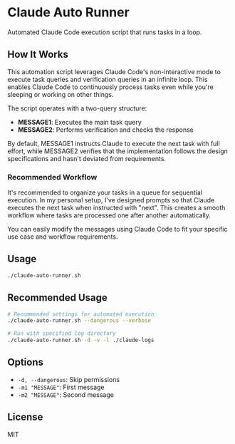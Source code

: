 # Claude Auto Runner

Automated Claude Code execution script that runs tasks in a loop.

## How It Works

This automation script leverages Claude Code's non-interactive mode to execute task queries and verification queries in an infinite loop. This enables Claude Code to continuously process tasks even while you're sleeping or working on other things.

The script operates with a two-query structure:
- **MESSAGE1**: Executes the main task query
- **MESSAGE2**: Performs verification and checks the response

By default, MESSAGE1 instructs Claude to execute the next task with full effort, while MESSAGE2 verifies that the implementation follows the design specifications and hasn't deviated from requirements.

### Recommended Workflow

It's recommended to organize your tasks in a queue for sequential execution. In my personal setup, I've designed prompts so that Claude executes the next task when instructed with "next". This creates a smooth workflow where tasks are processed one after another automatically.

You can easily modify the messages using Claude Code to fit your specific use case and workflow requirements.

## Usage

```bash
./claude-auto-runner.sh
```

## Recommended Usage

```bash
# Recommended settings for automated execution
./claude-auto-runner.sh --dangerous --verbose

# Run with specified log directory
./claude-auto-runner.sh -d -v -l ./claude-logs
```

## Options

- `-d, --dangerous`: Skip permissions
- `-m1 "MESSAGE"`: First message
- `-m2 "MESSAGE"`: Second message

## License

MIT